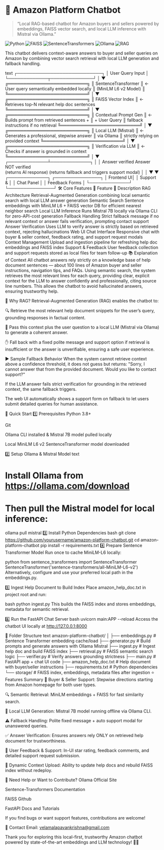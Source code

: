 # 🤖 Amazon Platform Chatbot
> “Local RAG-based chatbot for Amazon buyers and sellers powered by embeddings, FAISS vector search, and local LLM inference with Mistral via Ollama.”

![Python](https://img.shields.io/badge/Python-3.8%2B-blue)
![FAISS](https://img.shields.io/badge/FAISS-VectorSearch-orange)
![SentenceTransformers](https://img.shields.io/badge/SentenceTransformer-Embeddings-purple)
![Ollama](https://img.shields.io/badge/Ollama-Mistral_7B-black)
![RAG](https://img.shields.io/badge/Architecture-RAG-brightgreen)


This chatbot delivers context-aware answers to buyer and seller queries on Amazon by combining vector search retrieval with local LLM generation and fallback handling.

text
              ┌────────────────────────────┐
              │      User Query Input       │
              └─────────────┬──────────────┘
                            │
                            ▼
          ╔══════════════════════════╗
          ║  SentenceTransformer     ║ ← User query semantically embedded locally
          ║  (MiniLM L6 v2 Model)    ║
          ╚══════════════════════════╝
                            │
                            ▼
          ╔══════════════════════════╗
          ║     FAISS Vector Index   ║ ← Retrieves top-N relevant help doc sentences
          ╚══════════════════════════╝
                            │
                            ▼
          ╔══════════════════════════╗
          ║   Contextual Prompt Gen  ║ ← Builds prompt from retrieved sentences +
          ║     + User Query         ║   fallback instructions if no retrieval
          ╚══════════════════════════╝
                            │
                            ▼
          ╔══════════════════════════╗
          ║    Local LLM (Mistral)   ║ ← Generates a professional, stepwise answer
          ║       via Ollama          ║   strictly relying on provided context
          ╚══════════════════════════╝
                            │
                            ▼
          ╔══════════════════════════╗
          ║   Verification via LLM   ║ ← Checks if answer is grounded in context 
          ╚══════════════════════════╝
                            │
                            ▼
              ┌─────────────┴─────────────┐
              │                           │
        Answer verified               Answer NOT verified  
      (returns AI response)      (returns fallback and triggers support modal)
              │                           │
              ▼                           ▼
       ┌─────────────┐            ┌───────────────┐
       │  Frontend UI│            │ Support &      │
       │  Chat Panel │            │ Feedback Forms │
       └─────────────┘            └───────────────┘
🛠️ Core Features
🔧 Feature	📖 Description
RAG Architecture	Retrieval-Augmented Generation combining local semantic search with local LLM answer generation
Semantic Search	Sentence embeddings with MiniLM L6 + FAISS vector DB for efficient nearest neighbor search
Local LLM Inference	Runs Mistral 7B locally via Ollama CLI for zero-API-cost generation
Fallback Handling	Strict fallback message if no relevant context or answer fails verification, prompting contact support
Answer Verification	Uses LLM to verify answer is strictly based on retrieved context, rejecting hallucinations
Web UI Chat Interface	Responsive chat with buyer & seller context, feedback rating, and support request modals
Context Management	Upload and ingestion pipeline for refreshing help doc embeddings and FAISS index
Support & Feedback	User feedback collection and support requests stored as local files for team follow-up
📚 Explanation of Context
All chatbot answers rely strictly on a knowledge base of help document sentences — about 100 lines of Amazon buyer and seller instructions, navigation tips, and FAQs. Using semantic search, the system retrieves the most relevant lines for each query, providing clear, explicit context for the LLM to answer confidently and professionally, citing source line numbers. This allows the chatbot to avoid hallucinated answers, ensuring trustworthy help.

🚩 Why RAG?
Retrieval-Augmented Generation (RAG) enables the chatbot to:

🔍 Retrieve the most relevant help document snippets for the user’s query, grounding responses in factual content.

🤖 Pass this context plus the user question to a local LLM (Mistral via Ollama) to generate a coherent answer.

✋ Fall back with a fixed polite message and support option if retrieval is insufficient or the answer is unverifiable, ensuring a safe user experience.

▶️ Sample Fallback Behavior
When the system cannot retrieve context above a confidence threshold, it does not guess but returns:
"Sorry, I cannot answer that from the provided document. Would you like to contact support?"

If the LLM answer fails strict verification for grounding in the retrieved context, the same fallback triggers.

The web UI automatically shows a support form on fallback to let users submit detailed queries for human assistance.

🚀 Quick Start
1️⃣ Prerequisites
Python 3.8+

Git

Ollama CLI installed & Mistral 7B model pulled locally

Local MiniLM L6 v2 SentenceTransformer model downloaded

2️⃣ Setup Ollama & Mistral Model
text
# Install Ollama from https://ollama.com/download  
# Then pull the Mistral model for local inference:
ollama pull mistral
3️⃣ Install Python Dependencies
bash
git clone https://github.com/yourusername/amazon-platform-chatbot.git
cd amazon-platform-chatbot
pip install -r requirements.txt
4️⃣ Prepare Sentence Transformer Model
Run once to cache MiniLM-L6 locally:

python
from sentence_transformers import SentenceTransformer
SentenceTransformer('sentence-transformers/all-MiniLM-L6-v2')
Alternatively, configure and use your preferred local path in the embeddings.py.

5️⃣ Ingest Help Document to Build Index
Place amazon_help_doc.txt in project root and run:

bash
python ingest.py
This builds the FAISS index and stores embeddings, metadata for semantic retrieval.

6️⃣ Run the FastAPI Chat Server
bash
uvicorn main:APP --reload
Access the chatbot UI locally at http://127.0.0.1:8000

📂 Folder Structure
text
amazon-platform-chatbot/
│
├── embeddings.py       # Sentence Transformer embedding cache/load
├── generator.py        # Build prompts and generate answers with Ollama Mistral
├── ingest.py           # Ingest help doc and build FAISS index
├── retrieval.py        # FAISS semantic search logic
├── verifier.py         # Verify answers grounding strictness
├── main.py             # FastAPI app + chat UI code
├── amazon_help_doc.txt # Help document with buyer/seller instructions
├── requirements.txt    # Python dependencies
└── storage/            # FAISS index, embeddings, metadata files after ingestion
⭐ Features Summary
💬 Buyer & Seller Support: Stepwise directions starting from Amazon homepage for both user types.

🔍 Semantic Retrieval: MiniLM embeddings + FAISS for fast similarity search.

🤖 Local LLM Generation: Mistral 7B model running offline via Ollama CLI.

⚠️ Fallback Handling: Polite fixed message + auto support modal for unanswered queries.

✅ Answer Verification: Ensures answers rely ONLY on retrieved help document for trustworthiness.

📝 User Feedback & Support: In-UI star rating, feedback comments, and detailed support request submission.

🔄 Dynamic Context Upload: Ability to update help docs and rebuild FAISS index without redeploy.

🤝 Need Help or Want to Contribute?
Ollama Official Site

Sentence-Transformers Documentation

FAISS Github

FastAPI Docs and Tutorials

If you find bugs or want support features, contributions are welcome!

📧 Contact
Email: velamalapavankrishna@gmail.com

Thank you for exploring this local-first, trustworthy Amazon chatbot powered by state-of-the-art embeddings and LLM technology! 🚀✨
